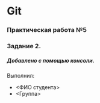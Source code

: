 # Git
### Практическая работа №5
### Задание 2.
##### Добавлено с помощью консоли.
Выполнил:
* <ФИО студента>
* <Группа>
